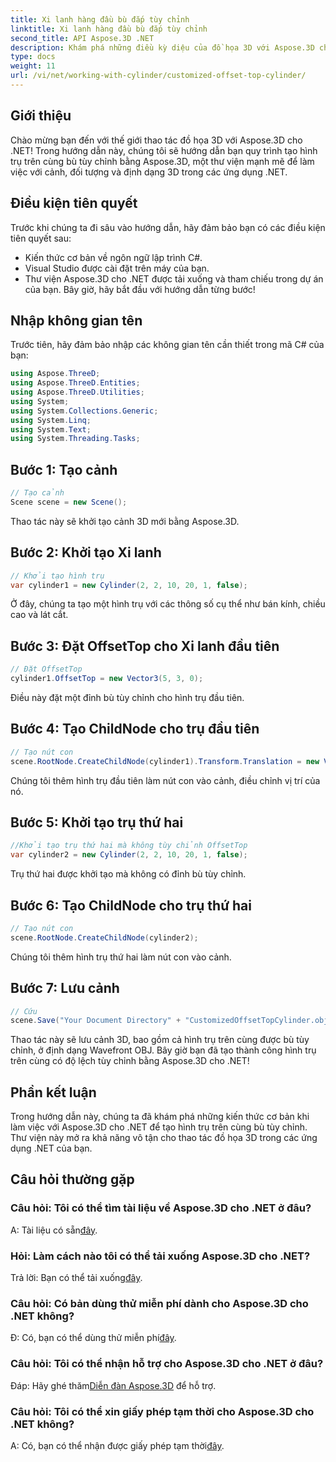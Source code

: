 ```yaml
---
title: Xi lanh hàng đầu bù đắp tùy chỉnh
linktitle: Xi lanh hàng đầu bù đắp tùy chỉnh
second_title: API Aspose.3D .NET
description: Khám phá những điều kỳ diệu của đồ họa 3D với Aspose.3D cho .NET. Tìm hiểu cách tạo các hình trụ trên cùng có độ lệch tùy chỉnh một cách dễ dàng. Nâng cao trải nghiệm mã hóa của bạn ngay bây giờ!
type: docs
weight: 11
url: /vi/net/working-with-cylinder/customized-offset-top-cylinder/
---
```

## Giới thiệu
Chào mừng bạn đến với thế giới thao tác đồ họa 3D với Aspose.3D cho .NET! Trong hướng dẫn này, chúng tôi sẽ hướng dẫn bạn quy trình tạo hình trụ trên cùng bù tùy chỉnh bằng Aspose.3D, một thư viện mạnh mẽ để làm việc với cảnh, đối tượng và định dạng 3D trong các ứng dụng .NET.
## Điều kiện tiên quyết
Trước khi chúng ta đi sâu vào hướng dẫn, hãy đảm bảo bạn có các điều kiện tiên quyết sau:
- Kiến thức cơ bản về ngôn ngữ lập trình C#.
- Visual Studio được cài đặt trên máy của bạn.
- Thư viện Aspose.3D cho .NET được tải xuống và tham chiếu trong dự án của bạn.
Bây giờ, hãy bắt đầu với hướng dẫn từng bước!
## Nhập không gian tên
Trước tiên, hãy đảm bảo nhập các không gian tên cần thiết trong mã C# của bạn:
```csharp
using Aspose.ThreeD;
using Aspose.ThreeD.Entities;
using Aspose.ThreeD.Utilities;
using System;
using System.Collections.Generic;
using System.Linq;
using System.Text;
using System.Threading.Tasks;
```
## Bước 1: Tạo cảnh
```csharp
// Tạo cảnh
Scene scene = new Scene();
```
Thao tác này sẽ khởi tạo cảnh 3D mới bằng Aspose.3D.
## Bước 2: Khởi tạo Xi lanh
```csharp
// Khởi tạo hình trụ
var cylinder1 = new Cylinder(2, 2, 10, 20, 1, false);
```
Ở đây, chúng ta tạo một hình trụ với các thông số cụ thể như bán kính, chiều cao và lát cắt.
## Bước 3: Đặt OffsetTop cho Xi lanh đầu tiên
```csharp
// Đặt OffsetTop
cylinder1.OffsetTop = new Vector3(5, 3, 0);
```
Điều này đặt một đỉnh bù tùy chỉnh cho hình trụ đầu tiên.
## Bước 4: Tạo ChildNode cho trụ đầu tiên
```csharp
// Tạo nút con
scene.RootNode.CreateChildNode(cylinder1).Transform.Translation = new Vector3(10, 0, 0);
```
Chúng tôi thêm hình trụ đầu tiên làm nút con vào cảnh, điều chỉnh vị trí của nó.
## Bước 5: Khởi tạo trụ thứ hai
```csharp
//Khởi tạo trụ thứ hai mà không tùy chỉnh OffsetTop
var cylinder2 = new Cylinder(2, 2, 10, 20, 1, false);
```
Trụ thứ hai được khởi tạo mà không có đỉnh bù tùy chỉnh.
## Bước 6: Tạo ChildNode cho trụ thứ hai
```csharp
// Tạo nút con
scene.RootNode.CreateChildNode(cylinder2);
```
Chúng tôi thêm hình trụ thứ hai làm nút con vào cảnh.
## Bước 7: Lưu cảnh
```csharp
// Cứu
scene.Save("Your Document Directory" + "CustomizedOffsetTopCylinder.obj", FileFormat.WavefrontOBJ);
```
Thao tác này sẽ lưu cảnh 3D, bao gồm cả hình trụ trên cùng được bù tùy chỉnh, ở định dạng Wavefront OBJ.
Bây giờ bạn đã tạo thành công hình trụ trên cùng có độ lệch tùy chỉnh bằng Aspose.3D cho .NET!
## Phần kết luận
Trong hướng dẫn này, chúng ta đã khám phá những kiến thức cơ bản khi làm việc với Aspose.3D cho .NET để tạo hình trụ trên cùng bù tùy chỉnh. Thư viện này mở ra khả năng vô tận cho thao tác đồ họa 3D trong các ứng dụng .NET của bạn.
## Câu hỏi thường gặp
### Câu hỏi: Tôi có thể tìm tài liệu về Aspose.3D cho .NET ở đâu?
 A: Tài liệu có sẵn[đây](https://reference.aspose.com/3d/net/).
### Hỏi: Làm cách nào tôi có thể tải xuống Aspose.3D cho .NET?
 Trả lời: Bạn có thể tải xuống[đây](https://releases.aspose.com/3d/net/).
### Câu hỏi: Có bản dùng thử miễn phí dành cho Aspose.3D cho .NET không?
 Đ: Có, bạn có thể dùng thử miễn phí[đây](https://releases.aspose.com/).
### Câu hỏi: Tôi có thể nhận hỗ trợ cho Aspose.3D cho .NET ở đâu?
 Đáp: Hãy ghé thăm[Diễn đàn Aspose.3D](https://forum.aspose.com/c/3d/18) để hỗ trợ.
### Câu hỏi: Tôi có thể xin giấy phép tạm thời cho Aspose.3D cho .NET không?
 A: Có, bạn có thể nhận được giấy phép tạm thời[đây](https://purchase.aspose.com/temporary-license/).